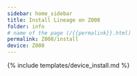 ```yaml
---
sidebar: home_sidebar
title: Install Lineage on Z008
folder: info
# name of the page (/{{permalink}}.html)
permalink: Z008/install
device: Z008
---
```

{% include templates/device_install.md %}
